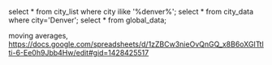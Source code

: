 select * from city_list where city ilike '%denver%';
select * from city_data where city='Denver';
select * from global_data;

moving averages, https://docs.google.com/spreadsheets/d/1zZBCw3nieOvQnGQ_x8B6oXGITtIti-6-Ee0h9Jbb4Hw/edit#gid=1428425517

